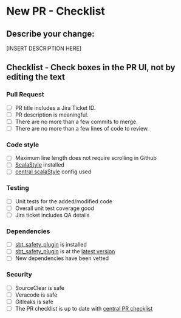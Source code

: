 # New PR - Checklist

## Describe your change:

[INSERT DESCRIPTION HERE]

## Checklist - Check boxes in the PR UI, not by editing the text

### Pull Request

* [ ] PR title includes a Jira Ticket ID.
* [ ] PR description is meaningful.
* [ ] There are no more than a few commits to merge.
* [ ] There are no more than a few lines of code to review.

### Code style

* [ ] Maximum line length does not require scrolling in Github
* [ ] [ScalaStyle](http://www.scalastyle.org/) installed
* [ ] [central scalaStyle](https://github.com/Demandbase/scala_code_style/blob/master/scalaStyle/scalastyle-config.xml) config used

### Testing

* [ ] Unit tests for the added/modified code 
* [ ] Overall unit test coverage good
* [ ] Jira ticket includes QA details

### Dependencies

* [ ] [sbt_safety_plugin](https://github.com/Demandbase/sbt_safety_plugin) is installed
* [ ] [sbt_safety_plugin](https://github.com/Demandbase/sbt_safety_plugin) is at the [latest version](https://github.com/Demandbase/sbt_safety_plugin/blob/master/VERSION)
* [ ] New dependencies have been vetted

### Security

* [ ] SourceClear is safe
* [ ] Veracode is safe
* [ ] Gitleaks is safe
* [ ] The PR checklist is up to date with [central PR checklist](https://github.com/Demandbase/scala_new_project/blob/master/PULL_REQUEST_TEMPLATE.md)
